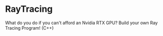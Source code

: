 # RayTracing
What do you do if you can't afford an Nvidia RTX GPU? Build your own Ray Tracing Program! (C++)
